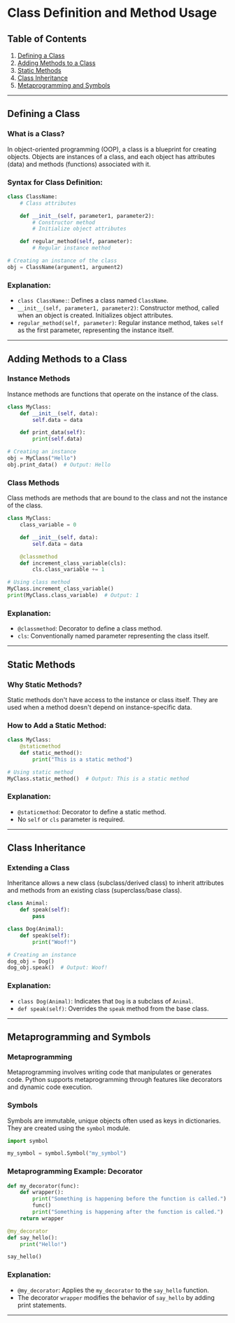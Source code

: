 # Class Definition and Method Usage

## Table of Contents
1. [Defining a Class](#defining-a-class)
2. [Adding Methods to a Class](#adding-methods-to-a-class)
3. [Static Methods](#static-methods)
4. [Class Inheritance](#class-inheritance)
5. [Metaprogramming and Symbols](#metaprogramming-and-symbols)

---

## Defining a Class

### What is a Class?
In object-oriented programming (OOP), a class is a blueprint for creating objects. Objects are instances of a class, and each object has attributes (data) and methods (functions) associated with it.

### Syntax for Class Definition:
```python
class ClassName:
    # Class attributes

    def __init__(self, parameter1, parameter2):
        # Constructor method
        # Initialize object attributes

    def regular_method(self, parameter):
        # Regular instance method

# Creating an instance of the class
obj = ClassName(argument1, argument2)
```

### Explanation:
- `class ClassName:`: Defines a class named `ClassName`.
- `__init__(self, parameter1, parameter2)`: Constructor method, called when an object is created. Initializes object attributes.
- `regular_method(self, parameter)`: Regular instance method, takes `self` as the first parameter, representing the instance itself.

---

## Adding Methods to a Class

### Instance Methods
Instance methods are functions that operate on the instance of the class.

```python
class MyClass:
    def __init__(self, data):
        self.data = data

    def print_data(self):
        print(self.data)

# Creating an instance
obj = MyClass("Hello")
obj.print_data()  # Output: Hello
```

### Class Methods
Class methods are methods that are bound to the class and not the instance of the class.

```python
class MyClass:
    class_variable = 0

    def __init__(self, data):
        self.data = data

    @classmethod
    def increment_class_variable(cls):
        cls.class_variable += 1

# Using class method
MyClass.increment_class_variable()
print(MyClass.class_variable)  # Output: 1
```

### Explanation:
- `@classmethod`: Decorator to define a class method.
- `cls`: Conventionally named parameter representing the class itself.

---

## Static Methods

### Why Static Methods?
Static methods don't have access to the instance or class itself. They are used when a method doesn't depend on instance-specific data.

### How to Add a Static Method:
```python
class MyClass:
    @staticmethod
    def static_method():
        print("This is a static method")

# Using static method
MyClass.static_method()  # Output: This is a static method
```

### Explanation:
- `@staticmethod`: Decorator to define a static method.
- No `self` or `cls` parameter is required.

---

## Class Inheritance

### Extending a Class
Inheritance allows a new class (subclass/derived class) to inherit attributes and methods from an existing class (superclass/base class).

```python
class Animal:
    def speak(self):
        pass

class Dog(Animal):
    def speak(self):
        print("Woof!")

# Creating an instance
dog_obj = Dog()
dog_obj.speak()  # Output: Woof!
```

### Explanation:
- `class Dog(Animal)`: Indicates that `Dog` is a subclass of `Animal`.
- `def speak(self)`: Overrides the `speak` method from the base class.

---

## Metaprogramming and Symbols

### Metaprogramming
Metaprogramming involves writing code that manipulates or generates code. Python supports metaprogramming through features like decorators and dynamic code execution.

### Symbols
Symbols are immutable, unique objects often used as keys in dictionaries. They are created using the `symbol` module.

```python
import symbol

my_symbol = symbol.Symbol("my_symbol")
```

### Metaprogramming Example: Decorator
```python
def my_decorator(func):
    def wrapper():
        print("Something is happening before the function is called.")
        func()
        print("Something is happening after the function is called.")
    return wrapper

@my_decorator
def say_hello():
    print("Hello!")

say_hello()
```

### Explanation:
- `@my_decorator`: Applies the `my_decorator` to the `say_hello` function.
- The decorator `wrapper` modifies the behavior of `say_hello` by adding print statements.

---
